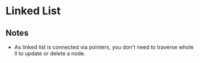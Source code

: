 # Linked List

## Notes

- As linked list is connected via pointers, you don't need to traverse whole ll to update or delete a node.
